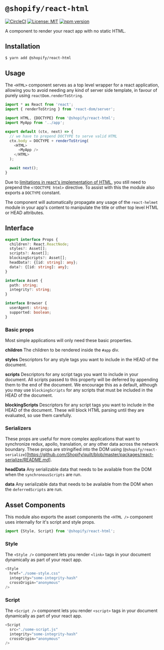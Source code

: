 # `@shopify/react-html`

[![CircleCI](https://circleci.com/gh/Shopify/quilt.svg?style=svg&circle-token=8dafbec2d33dcb489dfce1e82ed37c271b26aeba)](https://circleci.com/gh/Shopify/quilt) [![License: MIT](https://img.shields.io/badge/License-MIT-green.svg)](LICENSE.md) [![npm version](https://badge.fury.io/js/%40shopify%2Freact-html.svg)](https://badge.fury.io/js/%40shopify%2Freact-html)

A component to render your react app with no static HTML.

## Installation

```bash
$ yarn add @shopify/react-html
```

## Usage

The `<HTML>` component serves as a top level wrapper for a react application, allowing you to avoid needing any kind of server side template, in favour of purely using `reactDom.renderToString`.

```javascript
import * as React from 'react';
import { renderToString } from 'react-dom/server';

import HTML, {DOCTYPE} from '@shopify/react-html';
import MyApp from '../app';

export default (ctx, next) => {
  // we have to prepend DOCTYPE to serve valid HTML
  ctx.body = DOCTYPE + renderToString(
    <HTML>
      <MyApp />
    </HTML>
  );

  await next();
}
```

Due to [limitations in react's implementation of HTML](https://github.com/facebook/react/issues/1035), you still need to prepend the `<!DOCTYPE html>` directive. To assist with this the module also exports a `DOCTYPE` constant.

The component will automatically propagate any usage of the `react-helmet` module in your app's content to manipulate the title or other top level HTML or HEAD attributes.

## Interface

```typescript
export interface Props {
  children?: React.ReactNode;
  styles?: Asset[];
  scripts?: Asset[];
  blockingScripts?: Asset[];
  headData?: {[id: string]: any};
  data?: {[id: string]: any};
}

interface Asset {
  path: string;
  integrity?: string;
}

interface Browser {
  userAgent: string;
  supported: boolean;
}
```

### Basic props

Most simple applications will only need these basic properties.

**children**
The children to be rendered inside the `#app` div.

**styles**
Descriptors for any style tags you want to include in the HEAD of the document.

**scripts**
Descriptors for any script tags you want to include in your document. All scripts passed to this property will be deferred by appending them to the end of the document. We encourage this as a default, although you may use `blockingScripts` for any scripts that must be included in the HEAD of the document.

**blockingScripts**
Descriptors for any script tags you want to include in the HEAD of the document. These will block HTML parsing until they are evaluated, so use them carefully.

### Serializers

These props are useful for more complex applications that want to synchronize redux, apollo, translation, or any other data across the network boundary. These props are stringified into the DOM using (`@shopify/react-serialize`)[https://github.com/Shopify/quilt/blob/master/packages/react-serialize/README.md].

**headData**
Any serializable data that needs to be available from the DOM when the `synchronousScripts` are run.

**data**
Any serializable data that needs to be available from the DOM when the `deferredScripts` are run.

## Asset Components

This module also exports the asset components the `<HTML />` component uses internally for it's script and style props.

```ts
import {Style, Script} from '@shopify/react-html';
```

### Style

The `<Style />` component lets you render `<link>` tags in your document dynamically as part of your react app.

```ts
<Style
  href="./some-style.css"
  integrity="some-integrity-hash"
  crossOrigin="anonymous"
/>
```

### Script

The `<Script />` component lets you render `<script>` tags in your document dynamically as part of your react app.

```ts
<Script
  src="./some-script.js"
  integrity="some-integrity-hash"
  crossOrigin="anonymous"
/>
```
